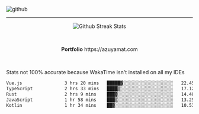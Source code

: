 ![github](https://media.discordapp.net/attachments/881363147364118528/1142610121697021952/background.png?width=1000&height=300)<br>
___
<p align="center">
  <img alt="Github Streak Stats" src="https://streak-stats.demolab.com?user=Azuyamat&theme=transparent&hide_border=true"/>
</p><br>
<p align="center">
      <strong>Portfolio</strong> https://azuyamat.com
</p><br>

Stats not 100% accurate because WakaTime isn't installed on all my IDEs
<!--START_SECTION:waka-->

```txt
Vue.js                3 hrs 20 mins   █████▓░░░░░░░░░░░░░░░░░░░   22.45 %
TypeScript            2 hrs 33 mins   ████▒░░░░░░░░░░░░░░░░░░░░   17.12 %
Rust                  2 hrs 9 mins    ███▓░░░░░░░░░░░░░░░░░░░░░   14.48 %
JavaScript            1 hr 58 mins    ███▒░░░░░░░░░░░░░░░░░░░░░   13.25 %
Kotlin                1 hr 34 mins    ██▓░░░░░░░░░░░░░░░░░░░░░░   10.53 %
```

<!--END_SECTION:waka-->
